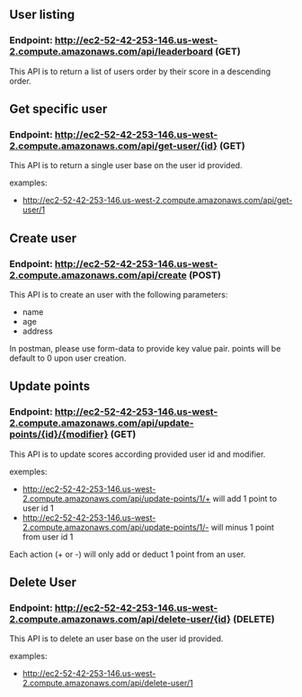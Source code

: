 ## User listing

### Endpoint: http://ec2-52-42-253-146.us-west-2.compute.amazonaws.com/api/leaderboard (GET)

This API is to return a list of users order by their score in a descending order. 

## Get specific user

### Endpoint: http://ec2-52-42-253-146.us-west-2.compute.amazonaws.com/api/get-user/{id} (GET)

This API is to return a single user base on the user id provided.

examples:
- http://ec2-52-42-253-146.us-west-2.compute.amazonaws.com/api/get-user/1


## Create user

### Endpoint: http://ec2-52-42-253-146.us-west-2.compute.amazonaws.com/api/create (POST)

This API is to create an user with the following parameters:
- name
- age
- address

In postman, please use form-data to provide key value pair.
points will be default to 0 upon user creation.

## Update points

### Endpoint: http://ec2-52-42-253-146.us-west-2.compute.amazonaws.com/api/update-points/{id}/{modifier} (GET)

This API is to update scores according provided user id and modifier.

exemples:
 - http://ec2-52-42-253-146.us-west-2.compute.amazonaws.com/api/update-points/1/+  will add 1 point to user id 1
 - http://ec2-52-42-253-146.us-west-2.compute.amazonaws.com/api/update-points/1/-  will minus 1 point from user id 1

Each action (+ or -) will only add or deduct 1 point from an user.

## Delete User

### Endpoint: http://ec2-52-42-253-146.us-west-2.compute.amazonaws.com/api/delete-user/{id} (DELETE)

This API is to delete an user base on the user id provided.

examples:
- http://ec2-52-42-253-146.us-west-2.compute.amazonaws.com/api/delete-user/1
